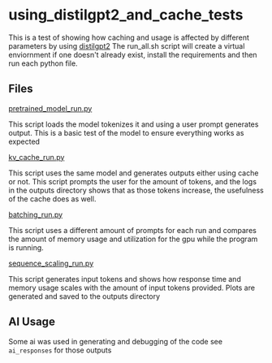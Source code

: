 # using_distilgpt2_and_cache_tests

This is a test of showing how caching and usage is affected by different parameters by using [distilgpt2](https://huggingface.co/distilbert/distilgpt2/blob/main/README.md?library=transformers)
The run_all.sh script will create a virtual enviornment if one doesn't already exist, install the requirements and then run each python file.

## Files
[pretrained_model_run.py](https://github.com/ConnorLathrop/using_distilgpt2_and_cache_tests/blob/main/pretrained_model_run.py)

This script loads the model tokenizes it and using a user prompt generates output. This is a basic test of the model to ensure everything works as expected

[kv_cache_run.py](https://github.com/ConnorLathrop/using_distilgpt2_and_cache_tests/blob/main/kv_cache_run.py)

This script uses the same model and generates outputs either using cache or not. This script prompts the user for the amount of tokens, and the logs in the outputs directory shows that as those tokens increase, the usefulness of the cache does as well.

[batching_run.py](https://github.com/ConnorLathrop/using_distilgpt2_and_cache_tests/blob/main/batching_run.py)

This script uses a different amount of prompts for each run and compares the amount of memory usage and utilization for the gpu while the program is running.

[sequence_scaling_run.py](https://github.com/ConnorLathrop/using_distilgpt2_and_cache_tests/blob/main/sequence_scaling_run.py)

This script generates input tokens and shows how response time and memory usage scales with the amount of input tokens provided. Plots are generated and saved to the outputs directory

## AI Usage
Some ai was used in generating and debugging of the code see `ai_responses` for those outputs
